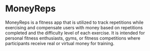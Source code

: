 # MoneyReps
MoneyReps is a fitness app that is utilized to track repetitions while exercising and compensate users with money based on repetitions completed and the difficulty level of each exercise. It is intended for personal fitness enthusiasts, gyms, or fitness competitions where participants receive real or virtual money for training.
